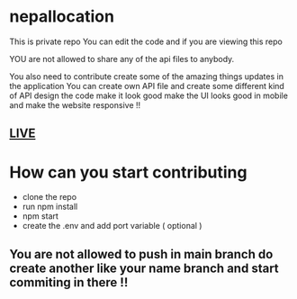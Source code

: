 # nepallocation

This is private repo 
You can edit the code and if you are viewing this repo

YOU are not allowed to share any of the api files to anybody.

You also need to contribute create some of the amazing things updates in the application
You can create own API file and create some different kind of API 
design the code 
make it look good 
make the UI looks good in mobile and make the website responsive !!


## [LIVE](https://nepallocation.herokuapp.com)


# How can you start contributing 

- clone the repo
- run npm install
- npm start
- create the .env and add port variable ( optional )


## You are not allowed to push in main branch do create another like your name branch and start commiting in there !!
